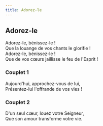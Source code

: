 ```yaml
---
title: Adorez-le
---
```

## Adorez-le

Adorez-le, bénissez-le ! \
Que la louange de vos chants le glorifie ! \
Adorez-le, bénissez-le ! \
Que de vos cœurs jaillisse le feu de l'Esprit !

### Couplet 1

Aujourd'hui, approchez-vous de lui,\
Présentez-lui l'offrande de vos vies !

### Couplet 2

D'un seul cœur, louez votre Seigneur, \
Que son amour transforme votre vie.

